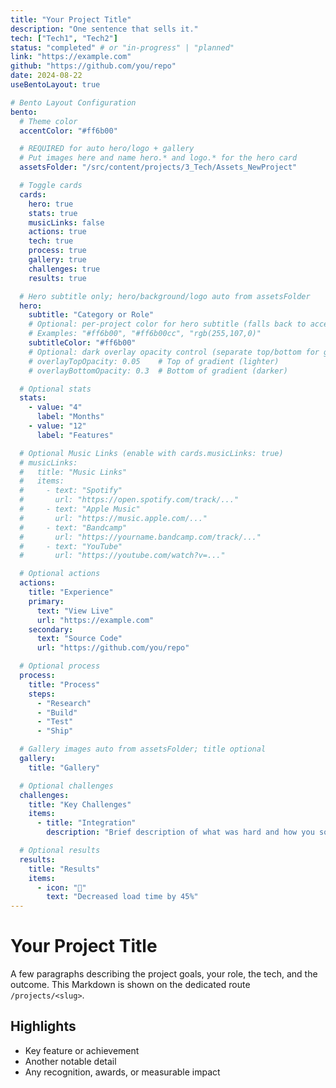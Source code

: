 ```yaml
---
title: "Your Project Title"
description: "One sentence that sells it."
tech: ["Tech1", "Tech2"]
status: "completed" # or "in-progress" | "planned"
link: "https://example.com"
github: "https://github.com/you/repo"
date: 2024-08-22
useBentoLayout: true

# Bento Layout Configuration
bento:
  # Theme color
  accentColor: "#ff6b00"

  # REQUIRED for auto hero/logo + gallery
  # Put images here and name hero.* and logo.* for the hero card
  assetsFolder: "/src/content/projects/3_Tech/Assets_NewProject"

  # Toggle cards
  cards:
    hero: true
    stats: true
    musicLinks: false
    actions: true
    tech: true
    process: true
    gallery: true
    challenges: true
    results: true

  # Hero subtitle only; hero/background/logo auto from assetsFolder
  hero:
    subtitle: "Category or Role"
    # Optional: per-project color for hero subtitle (falls back to accentColor)
    # Examples: "#ff6b00", "#ff6b00cc", "rgb(255,107,0)"
    subtitleColor: "#ff6b00"
    # Optional: dark overlay opacity control (separate top/bottom for gradient effect)
    # overlayTopOpacity: 0.05    # Top of gradient (lighter)
    # overlayBottomOpacity: 0.3  # Bottom of gradient (darker)

  # Optional stats
  stats:
    - value: "4"
      label: "Months"
    - value: "12"
      label: "Features"

  # Optional Music Links (enable with cards.musicLinks: true)
  # musicLinks:
  #   title: "Music Links"
  #   items:
  #     - text: "Spotify"
  #       url: "https://open.spotify.com/track/..."
  #     - text: "Apple Music"
  #       url: "https://music.apple.com/..."
  #     - text: "Bandcamp"
  #       url: "https://yourname.bandcamp.com/track/..."
  #     - text: "YouTube"
  #       url: "https://youtube.com/watch?v=..."

  # Optional actions
  actions:
    title: "Experience"
    primary:
      text: "View Live"
      url: "https://example.com"
    secondary:
      text: "Source Code"
      url: "https://github.com/you/repo"

  # Optional process
  process:
    title: "Process"
    steps:
      - "Research"
      - "Build"
      - "Test"
      - "Ship"

  # Gallery images auto from assetsFolder; title optional
  gallery:
    title: "Gallery"

  # Optional challenges
  challenges:
    title: "Key Challenges"
    items:
      - title: "Integration"
        description: "Brief description of what was hard and how you solved it."

  # Optional results
  results:
    title: "Results"
    items:
      - icon: "🚀"
        text: "Decreased load time by 45%"
---
```


# Your Project Title

A few paragraphs describing the project goals, your role, the tech, and the outcome. This Markdown is shown on the dedicated route `/projects/<slug>`.

## Highlights

- Key feature or achievement
- Another notable detail
- Any recognition, awards, or measurable impact
